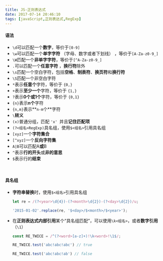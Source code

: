 ```yaml
---
title: JS-正则表达式
date: 2017-07-14 20:46:10
tags: [javaScript,正则表达式,RegExp]
---
```


#### 语法

- `\d`可以匹配一个**数字**，等价于`[0-9] `
- `\w`可以匹配一个**单字字符** （字母、数字或者下划线） ，等价于`[A-Za-z0-9_]` 
- `\W`匹配一个**非单字字符**，等价于`[^A-Za-z0-9_]`
- `.`可以匹配一个**任意字符** ，**换行符**除外
- `\s`匹配一个空白字符，包括**空格**、**制表符**、**换页符**和**换行符**
- `\S`匹配一个非空白字符
- `*`表示**任意个**字符，等价于 `{0,} `
- `+`表示**至少一个**字符，等价于 `{1,}` 
- `?`表示**0个或1个**字符，等价于 `{0,1}` 
- `{n}`表示**n个**字符
- `{n,m}`表示**`n-m`个**字符 
- `\`**转义** 
- `(x)`普通分组，匹配 `'x' `并且**记住匹配项**
- `(?<组名>RegExp)`具名组，使用`$<组名>`引用具名组
- `[xyz]`一个**字符集合**
- `[^xyz]`一个**反向字符集**
- `A|B`可以匹配A**或**B 
- `^`表示**行的开头**或**非的意思** 
- `$`表示行的**结束** 

<!--more-->

<br/>



#### 具名组

- **字符串替换**时，使用`$<组名>`引用具名组

  ```javascript
  let re = /(?<year>\d{4})-(?<month>\d{2})-(?<day>\d{2})/u;
  
  '2015-01-02'.replace(re, '$<day>/$<month>/$<year>');
  ```

- 在**正则表达式内部引用**某个“具名组匹配”，可以使用`\k<组名>`，或者**数字引用**（`\1`）

  ```javascript
  const RE_TWICE = /^(?<word>[a-z]+)!\k<word>!\1$/;
  
  RE_TWICE.test('abc!abc!abc') // true
  
  RE_TWICE.test('abc!abc!ab') // false
  ```

